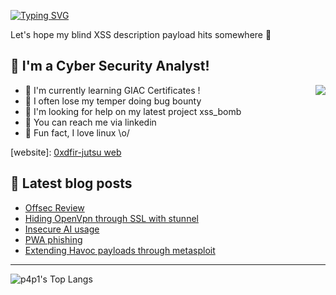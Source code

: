 [![Typing SVG](https://readme-typing-svg.herokuapp.com?font=Hack&color=%239315B7&lines=What's+up!+I'm+0xdfir+-+jutsu)](https://git.io/typing-svg)


Let's hope my blind XSS description payload hits somewhere :penguin:

## :name_badge: I'm a Cyber Security Analyst!
<img align="right" src="https://c.tenor.com/OKO48giZVgwAAAAC/school-superbad.gif" />

- :peach: I'm currently learning GIAC Certificates !
- :tangerine: I often lose my temper doing bug bounty
- :tomato: I'm looking for help on my latest project xss_bomb
- :watermelon: You can reach me via linkedin
- :meat_on_bone: Fun fact, I love linux \o/

[website]: [0xdfir-jutsu web](https://0xdfir-jutsu.github.io/)

## :notebook: Latest blog posts
<!-- BLOG-POST-LIST:START -->
- [Offsec Review](https://leosmith.wtf/blog/offsec-review.html)
- [Hiding OpenVpn through SSL with stunnel](https://leosmith.wtf/blog/hiding-openvpn-traffic.html)
- [Insecure AI usage](https://leosmith.wtf/blog/generating-code-ai.html)
- [PWA phishing](https://leosmith.wtf/blog/pwa-phishing.html)
- [Extending Havoc payloads through metasploit](https://leosmith.wtf/blog/metasploit-and-havoc.html)
<!-- BLOG-POST-LIST:END -->

---
<!--
[![p4p1's tryhackme stats](https://raw.githubusercontent.com/p4p1/p4p1/master/assets/thm_propic.png)][tryhackme]
[![p4p1's hackthebox stats](http://www.hackthebox.eu/badge/image/311399)][hackthebox]
-->

![p4p1's Top Langs](https://github-readme-stats.vercel.app/api/top-langs/?username=0xdfir-jutsu&show_icons=true&theme=synthwave&card_width=750)

<!--START_SECTION:badges-->
<!--END_SECTION:badges-->


